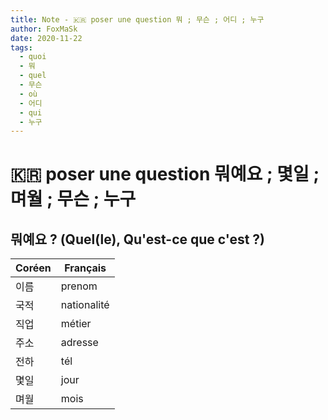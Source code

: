 ```yaml
---
title: Note - 🇰🇷 poser une question 뭐 ; 무슨 ; 어디 ; 누구
author: FoxMaSk
date: 2020-11-22
tags:
  - quoi
  - 뭐
  - quel
  - 무슨
  - où
  - 어디
  - qui
  - 누구
---
```


# 🇰🇷 poser une question 뭐예요 ; 몇일 ; 며월 ; 무슨 ; 누구


## 뭐예요 ? (Quel(le), Qu'est-ce que c'est ?)


| Coréen | Français |
| ------ | -------- |
| 이름 | prenom |
|  국적 | nationalité |
|  직업 | métier |
|  주소 | adresse |
|  전하 | tél |
| 몇일 | jour |
| 며월 | mois |